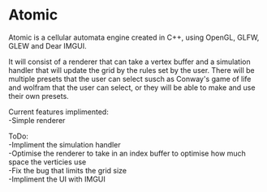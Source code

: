 # Atomic
Atomic is a cellular automata engine created in C++, using OpenGL, GLFW, GLEW and Dear IMGUI.

It will consist of a renderer that can take a vertex buffer and a simulation handler that will update the grid by the rules set by the user. There will be multiple presets that the user can select susch as Conway's game of life and wolfram that the user can select, or they will be able to make and use their own presets.

Current features implimented: <br>
  -Simple renderer <br>

ToDo: <br>
  -Impliment the simulation handler <br>
  -Optimise the renderer to take in an index buffer to optimise how much space the verticies use <br>
  -Fix the bug that limits the grid size <br>
  -Impliment the UI with IMGUI <br>
